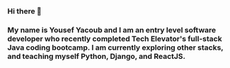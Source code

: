 ### Hi there 👋
### My name is Yousef Yacoub and I am an entry level software developer who recently completed Tech Elevator's full-stack Java coding bootcamp. I am currently exploring other stacks, and teaching myself Python, Django, and ReactJS.
<!--

-->
